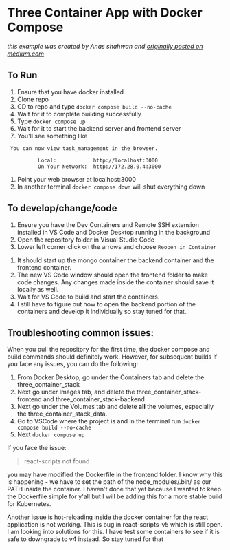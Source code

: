 # Three Container App with Docker Compose

_this example was created by Anas shahwan and [originally posted on medium.com](https://medium.com/@Anas.shahwan/dockerizing-nodejs-react-js-and-mongodb-apps-be67a73c7a7b)_

## To Run

1. Ensure that you have docker installed
2. Clone repo
3. CD to repo and type `docker compose build --no-cache`
4. Wait for it to complete building successfully
5. Type `docker compose up`
6. Wait for it to start the backend server and frontend server
7. You'll see something like

```
 You can now view task_management in the browser.

          Local:            http://localhost:3000
          On Your Network:  http://172.28.0.4:3000
```

1. Point your web browser at localhost:3000
1. In another terminal `docker compose down` will shut everything down

## To develop/change/code

1. Ensure you have the Dev Containers and Remote SSH extension installed in VS Code and Docker Desktop running in the background
1. Open the repository folder in Visual Studio Code
1. Lower left corner click on the arrows and choose `Reopen in Container`
<!-- 1. choose from docker-compose.yaml
1. choose which service you want to work on (frontend, backend or mongo) -->
1. It should start up the mongo container the backend container and the frontend container.
1. The new VS Code window should open the frontend folder to make code changes. Any changes made inside the container should save it locally as well.
1. Wait for VS Code to build and start the containers.
1. I still have to figure out how to open the backend portion of the containers and develop it individually so stay tuned for that.

## Troubleshooting common issues:

When you pull the repository for the first time, the docker compose and build commands should definitely work. However, for subsequent builds if you face any issues, you can do the following:

1. From Docker Desktop, go under the Containers tab and delete the three_container_stack
2. Next go under Images tab, and delete the three_container_stack-frontend and three_container_stack-backend
3. Next go under the Volumes tab and delete **all** the volumes, especially the three_container_stack_data.
4. Go to VSCode where the project is and in the terminal run `docker compose build --no-cache`
5. Next `docker compose up`

If you face the issue:

> react-scripts not found

you may have modified the Dockerfile in the frontend folder. I know why this is happening - we have to set the path of the node_modules/.bin/ as our PATH inside the container. I haven't done that yet because I wanted to keep the Dockerfile simple for y'all but I will be adding this for a more stable build for Kubernetes.

Another issue is hot-reloading inside the docker container for the react application is not working. This is bug in react-scripts-v5 which is still open. I am looking into solutions for this. I have test some containers to see if it is safe to downgrade to v4 instead. So stay tuned for that
